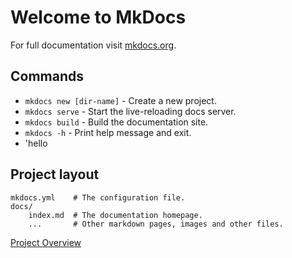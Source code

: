 # Welcome to MkDocs

For full documentation visit [mkdocs.org](https://www.mkdocs.org).

## Commands

* `mkdocs new [dir-name]` - Create a new project.
* `mkdocs serve` - Start the live-reloading docs server.
* `mkdocs build` - Build the documentation site.
* `mkdocs -h` - Print help message and exit.
* 'hello

## Project layout

    mkdocs.yml    # The configuration file.
    docs/
        index.md  # The documentation homepage.
        ...       # Other markdown pages, images and other files.

[Project Overview](https://pages.github.umn.edu/lesm0013/hologirl_99/#ProjectOverview)
